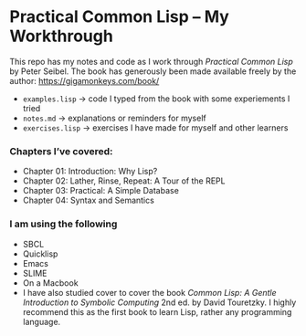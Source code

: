 # Practical Common Lisp – My Workthrough

This repo has my notes and code as I work through *Practical Common Lisp* by Peter Seibel.
The book has generously been made available freely by the author: https://gigamonkeys.com/book/

- `examples.lisp` → code I typed from the book with some experiements I tried
- `notes.md` → explanations or reminders for myself
- `exercises.lisp` → exercises I have made for myself and other learners

### Chapters I’ve covered:
- Chapter 01: Introduction: Why Lisp?
- Chapter 02: Lather, Rinse, Repeat: A Tour of the REPL
- Chapter 03: Practical: A Simple Database
- Chapter 04: Syntax and Semantics


### I am using the following
- SBCL
- Quicklisp
- Emacs
- SLIME
- On a Macbook
- I have also studied cover to cover the book *Common Lisp: A Gentle Introduction to Symbolic Computing* 2nd ed. by David Touretzky. I highly recommend this as the first book to learn Lisp, rather any programming language.
